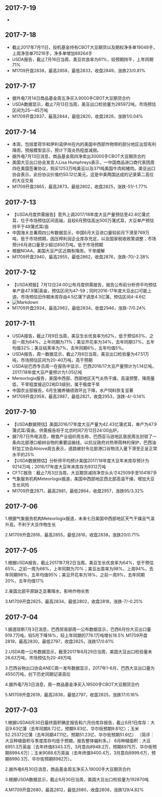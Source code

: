 ## 2017-7-19
- 
## 2017-7-18
- 截止2017年7月11日，投机基金持有CBOT大豆期货以及期权净多单19048手，上周净空单70216手，净多单增加89264手
- USDA报告，截止7月16日当周，美豆优良率为61%，较预期持平，上年同期71%
- M1709开盘2838，最高2859，最低2833，收盘2849，涨跌23/0.81%
## 2017-7-17
- 据外电7月14日商品基金周五净买入9000手CBOT大豆期货合约
- USDA数据显示，截止7月13日当周，美豆出口检验量为285972吨，市场预估区间为25—45万吨
- M1709开盘2837，最高2844，最低2820，收盘2826，涨跌1/0.04%
## 2017-7-14
- 本周，包括爱荷华和伊利诺伊州在内的美国中西部作物带的部分地区出现有利降雨，预报模型显示，预计下周炎热程度减弱。
- 据外电7月13日消息，商品基金周四净卖出30000手CBOT大豆期货合约
- 美国大豆出口协会发言人Lisa Humphreys表示，一中国商品进口商代表团周四在美国签署协议，购买1253万吨美豆以及371吨美国牛肉和猪肉。美豆出口协会表示，此份协议价值约50.12亿美元，这是中美两国达成的记录第二高位的大豆交易
- M1709开盘2865，最高2873，最低2802，收盘2825，涨跌-51/-1.77%
## 2017-7-13
- 【USDA月度供需报告】意外上调2017/18年度大豆产量预估至42.6亿蒲式耳，位于市场预估区间高端，且较6月预估高出500万蒲式耳，大豆单产预估持平于48蒲式耳/亩
- 中国海关总署周四公布数据显示，中国6月大豆进口量较前月下滑至769万吨，低于市场预期，因压榨利润企业库存充足，以及国家税收政策调整；市场预计6月进口量至少超过850万吨，低于市场预期
- 根据NOAA，美国大豆产区近期有降雨，干旱缓解
- M1709开盘2940，最高2955，最低2862，收盘2876，涨跌-70/-2.38%

## 2017-7-12
- 【USDA预报】7月12日24:00公布月度供需报告，报告公布前分析师平均预估单产是47.9蒲|英亩，预估区间为47-59；同时2016-17年度大豆出口可能上调，市场预估旧作期末库存由4.5亿蒲下调至4.3亿蒲，预估区间4-4.6亿
- ![Markdown](http://i1.buimg.com/591986/516ae5052126614b.jpg)
- M1709开盘2934，最高2962，最低2834，收盘2946，涨跌-7/0.24%

## 2017-7-11
- USDA报告，截止7月9日当周，美豆生长优良率为62%，低于预估63%，之前一周为64%，上年同期为71%；美豆开花率为34%，去年同期37%，五年均值32%；美豆结荚率为7%，去年同期6%，五年均值5%。
- USDA报告，周一数据显示，截止7月6日当周，美豆出口检验量为47.51万吨，市场预估区间为20-40万吨，高于预期
- USDA驻巴西专员周一在报告中显示，巴西2016/17大豆产量预计为1.14亿吨，2017/18年度大豆产量预计为1.05亿吨
- Mereorlogix报告，美国中西部、西部地区天气炎热干燥，高温预警，降雨量低，干旱程度接近D2和D3级别，属于极度干旱
- 中国农业部报告，6月生猪养殖绩效环比下降，水产饲料恢复显著
- M1709开盘2958，最高2987，最低2821，收盘2953，涨跌-4/-0.14%


## 2017-7-10
- 【USDA数据预估】美国2016/17年度大豆产量为42.43亿蒲式耳，单产为47.9蒲式耳/英亩。供需报告将于北京时间7月12日24:00出炉。
- 据7月7日外电消息，粮食产业组织周五称，巴西亚马逊地区居民周五封锁了一条向北部港口榆树谷物的重要运输线，以抗议政府对热带雨林的保护，巴西油籽加工协会Abiove周五表示，道路被封令北部港口谷物流入量下滑至正呈正常水平的25%
- 【USDA数据预估】分析师平均预计美国2017/18年度大豆年末库存预计为9214万吨；2016/17年度大豆年末库存为9312万吨
- CFTC报告：截止7月3日当周，大豆期货减持净空头头寸42509手至104187手
- 气象服务机构Meteorlogix报道，美国中西部地区西北部高温干燥，增加大豆生长风险
- M1709开盘2871，最高2981，最低2864，收盘2957，涨跌95/3.32%

## 2017-7-06
1.根据气象服务机构Meteorlogix报道，未来七日美国中西部地区天气干燥且气温升高，不利于大豆作物生长

2.M1709开盘2816，最高2855，最低2816，收盘2838，涨跌20/0.71%
## 2017-7-05
1.根据USDA报告，截止2017年7月2日当周，美豆生长优良率为64%，低于预估65%，之前一周为66%，上年同期为70%；美豆出苗率为98%，上周94%，去年同期98%，五年均值95%；美豆开花率为18%，之前一周9%，去年同期20%，五年均值17%

2.美国北部平原缺乏显著降水，影响作物长势

3.M1709开盘2825，最高2834，最低2802，收盘2818，涨跌-7/-0.25%

## 2017-7-04
1.据道琼斯7月3日消息，巴西贸易部周一公布数据显示，巴西6月份大豆出口量919.7万吨，较5月下降16%，较上年同期的776.1万吨增长18.5%
M1709开盘2819，最高2830，最低2797，收盘2825，涨跌17/0.61%

2.USDA周一公布数据显示，截至2017年6月29日当周，美国大豆出口检验量未26.63万吨，市场预估为20-49万吨 

3.巴西谷物出口协会ANEC周一发布数据显示，2017年1-6月，巴西大豆出口量为4550万吨，创下历史同期记录高位

4.据外电7月3日消息，周一商品基金净买入19500手CBOT大豆期货合约

5.M1709开盘2619，最高2836，最低2797，收盘2825，涨跌17/0.16%

## 2017-7-03
1.根据USDA6月30日最终面积确定报告和六月份库存报告，截止6月1日库存：大豆9.63亿蒲（去年同期8.72亿，预期9.83亿、华尔街预期9.81亿）；玉米52.25372亿蒲（去年同期47.11亿，预期51.23亿、华尔街预期51.6亿） （简评：大豆种植面积与季度库存均低于预期，报告整体偏利多。）
6月种植面积：大豆8951.3万英亩（去年终值8343.3万，3月意向8948.2万，预期8975万、华尔街预期8994.6万）；玉米9088.6万英亩（去年终值9400.4万，3月意向8999.6万，预期8990.3万、华尔街预期8982万）。

2.据外电6月30日消息，商品基金周五净买入19000手大豆期货合约

3.根据USDA数据显示，截止6月30日当周，美国大豆出口检验量为192870吨

4.M1709开盘2680，最高2812，最低2680，收盘2808，涨跌129/4.82%
